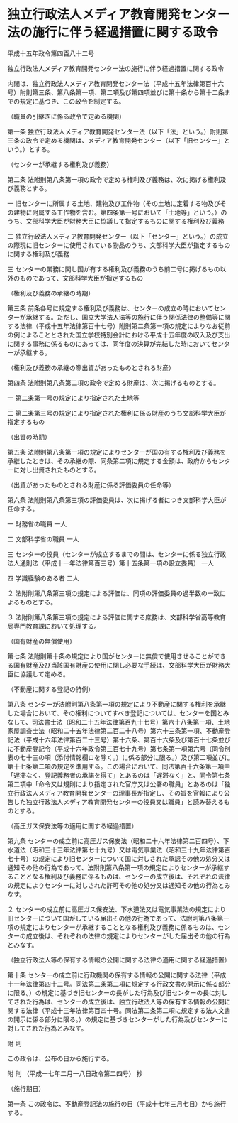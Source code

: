 # 独立行政法人メディア教育開発センター法の施行に伴う経過措置に関する政令

平成十五年政令第四百八十二号

独立行政法人メディア教育開発センター法の施行に伴う経過措置に関する政令

内閣は、独立行政法人メディア教育開発センター法（平成十五年法律第百十六号）附則第三条、第八条第一項、第二項及び第四項並びに第十条から第十二条までの規定に基づき、この政令を制定する。

（職員の引継ぎに係る政令で定める機関）

第一条 独立行政法人メディア教育開発センター法（以下「法」という。）附則第三条の政令で定める機関は、メディア教育開発センター（以下「旧センター」という。）とする。

（センターが承継する権利及び義務）

第二条 法附則第八条第一項の政令で定める権利及び義務は、次に掲げる権利及び義務とする。

一 旧センターに所属する土地、建物及び工作物（その土地に定着する物及びその建物に附属する工作物を含む。第四条第一号において「土地等」という。）のうち、文部科学大臣が財務大臣に協議して指定するものに関する権利及び義務

二 独立行政法人メディア教育開発センター（以下「センター」という。）の成立の際現に旧センターに使用されている物品のうち、文部科学大臣が指定するものに関する権利及び義務

三 センターの業務に関し国が有する権利及び義務のうち前二号に掲げるもの以外のものであって、文部科学大臣が指定するもの

（権利及び義務の承継の時期）

第三条 前条各号に規定する権利及び義務は、センターの成立の時においてセンターが承継する。ただし、国立大学法人法等の施行に伴う関係法律の整備等に関する法律（平成十五年法律第百十七号）附則第二条第一項の規定によりなお従前の例によることとされた国立学校特別会計における平成十五年度の収入及び支出に関する事務に係るものにあっては、同年度の決算が完結した時においてセンターが承継する。

（権利及び義務の承継の際出資があったものとされる財産）

第四条 法附則第八条第二項の政令で定める財産は、次に掲げるものとする。

一 第二条第一号の規定により指定された土地等

二 第二条第三号の規定により指定された権利に係る財産のうち文部科学大臣が指定するもの

（出資の時期）

第五条 法附則第八条第一項の規定によりセンターが国の有する権利及び義務を承継したときは、その承継の際、同条第二項に規定する金額は、政府からセンターに対し出資されたものとする。

（出資があったものとされる財産に係る評価委員の任命等）

第六条 法附則第八条第三項の評価委員は、次に掲げる者につき文部科学大臣が任命する。

一 財務省の職員 一人

二 文部科学省の職員 一人

三 センターの役員（センターが成立するまでの間は、センターに係る独立行政法人通則法（平成十一年法律第百三号）第十五条第一項の設立委員） 一人

四 学識経験のある者 二人

２ 法附則第八条第三項の規定による評価は、同項の評価委員の過半数の一致によるものとする。

３ 法附則第八条第三項の規定による評価に関する庶務は、文部科学省高等教育局専門教育課において処理する。

（国有財産の無償使用）

第七条 法附則第十条の規定により国がセンターに無償で使用させることができる国有財産及び当該国有財産の使用に関し必要な手続は、文部科学大臣が財務大臣に協議して定める。

（不動産に関する登記の特例）

第八条 センターが法附則第八条第一項の規定により不動産に関する権利を承継した場合において、その権利についてすべき登記については、センターを国とみなして、司法書士法（昭和二十五年法律第百九十七号）第六十八条第一項、土地家屋調査士法（昭和二十五年法律第二百二十八号）第六十三条第一項、不動産登記法（平成十六年法律第百二十三号）第十六条、第百十六条及び第百十七条並びに不動産登記令（平成十六年政令第三百七十九号）第七条第一項第六号（同令別表の七十三の項（添付情報欄ロを除く。）に係る部分に限る。）及び第二項並びに第十七条第二項の規定を準用する。この場合において、同法第百十六条第一項中「遅滞なく、登記義務者の承諾を得て」とあるのは「遅滞なく」と、同令第七条第二項中「命令又は規則により指定された官庁又は公署の職員」とあるのは「独立行政法人メディア教育開発センターの理事長が指定し、その旨を官報により公告した独立行政法人メディア教育開発センターの役員又は職員」と読み替えるものとする。

（高圧ガス保安法等の適用に関する経過措置）

第九条 センターの成立前に高圧ガス保安法（昭和二十六年法律第二百四号）、下水道法（昭和三十三年法律第七十九号）又は電気事業法（昭和三十九年法律第百七十号）の規定により旧センターについて国に対しされた承認その他の処分又は通知その他の行為であって、法附則第八条第一項の規定によりセンターが承継することとなる権利及び義務に係るものは、センターの成立後は、それぞれの法律の規定によりセンターに対しされた許可その他の処分又は通知その他の行為とみなす。

２ センターの成立前に高圧ガス保安法、下水道法又は電気事業法の規定により旧センターについて国がしている届出その他の行為であって、法附則第八条第一項の規定によりセンターが承継することとなる権利及び義務に係るものは、センターの成立後は、それぞれの法律の規定によりセンターがした届出その他の行為とみなす。

（独立行政法人等の保有する情報の公開に関する法律の適用に関する経過措置）

第十条 センターの成立前に行政機関の保有する情報の公開に関する法律（平成十一年法律第四十二号。同法第二条第二項に規定する行政文書の開示に係る部分に限る。）の規定に基づき旧センターの長がした行為及び旧センターの長に対してされた行為は、センターの成立後は、独立行政法人等の保有する情報の公開に関する法律（平成十三年法律第百四十号。同法第二条第二項に規定する法人文書の開示に係る部分に限る。）の規定に基づきセンターがした行為及びセンターに対してされた行為とみなす。

附 則

この政令は、公布の日から施行する。

附 則 （平成一七年二月一八日政令第二四号） 抄

（施行期日）

第一条 この政令は、不動産登記法の施行の日（平成十七年三月七日）から施行する。
